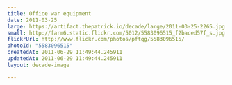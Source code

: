 ```yaml
---
title: Office war equipment
date: 2011-03-25
large: https://artifact.thepatrick.io/decade/large/2011-03-25-2265.jpg
small: http://farm6.static.flickr.com/5012/5583096515_f2baced57f_s.jpg
flickrUrl: http://www.flickr.com/photos/pftqg/5583096515/
photoId: "5583096515"
createdAt: 2011-06-29 11:49:44.245911
updatedAt: 2011-06-29 11:49:44.245911
layout: decade-image

---
```



